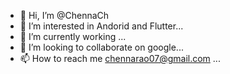 - 👋 Hi, I’m @ChennaCh
- 👀 I’m interested in Andorid and Flutter...
- 🌱 I’m currently working  ...
- 💞️ I’m looking to collaborate on google...
- 📫 How to reach me chennarao07@gmail.com ...

<!---
ChennaCh/ChennaCh is a ✨ special ✨ repository because its `README.md` (this file) appears on your GitHub profile.
You can click the Preview link to take a look at your changes.
--->
